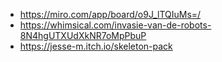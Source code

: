 - https://miro.com/app/board/o9J_lTQIuMs=/
- https://whimsical.com/invasie-van-de-robots-8N4hgUTXUdXkNR7oMpPbuP
- https://jesse-m.itch.io/skeleton-pack
